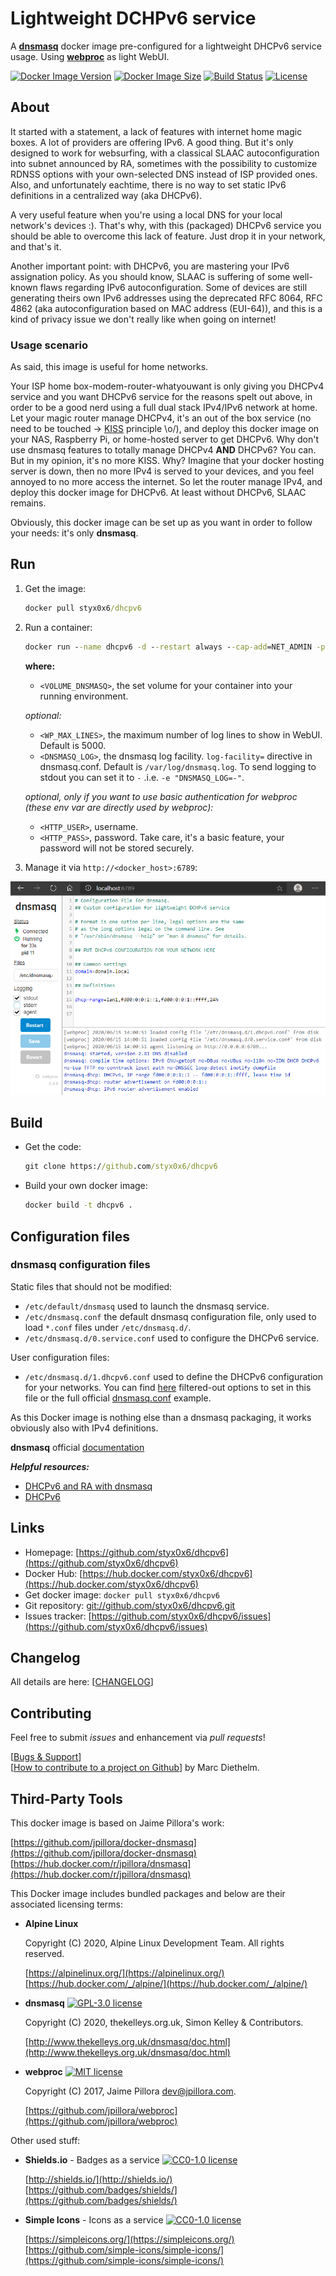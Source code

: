 # Lightweight DCHPv6 service

A [**dnsmasq**](http://www.thekelleys.org.uk/dnsmasq/doc.html) docker image pre-configured for a lightweight DHCPv6 service usage. Using [**webproc**](https://github.com/jpillora/webproc/) as light WebUI.

[![Docker Image Version](https://img.shields.io/docker/v/styx0x6/dhcpv6?sort=semver&logo=docker)](https://hub.docker.com/repository/docker/styx0x6/dhcpv6)
[![Docker Image Size](https://img.shields.io/docker/image-size/styx0x6/dhcpv6?sort=semver&logo=docker)](https://hub.docker.com/repository/docker/styx0x6/dhcpv6)
[![Build Status](https://img.shields.io/travis/styx0x6/dhcpv6/master.svg?logo=travis&label=master)](https://travis-ci.org/styx0x6/dhcpv6)
[![License](https://img.shields.io/github/license/styx0x6/dhcpv6?color=blue)](https://raw.githubusercontent.com/styx0x6/dhcpv6/master/LICENSE)

## About

It started with a statement, a lack of features with internet home magic boxes. A lot of providers are offering IPv6. A good thing. But it's only designed to work for websurfing, with a classical SLAAC autoconfiguration into subnet announced by RA, sometimes with the possibility to customize RDNSS options with your own-selected DNS instead of ISP provided ones. Also, and unfortunately eachtime, there is no way to set static IPv6 definitions in a centralized way (aka DHCPv6).

A very useful feature when you're using a local DNS for your local network's devices :). That's why, with this (packaged) DHCPv6 service you should be able to overcome this lack of feature. Just drop it in your network, and that's it.

Another important point: with DHCPv6, you are mastering your IPv6 assignation policy. As you should know, SLAAC is suffering of some well-known flaws regarding IPv6 autoconfiguration. Some of devices are still generating theirs own IPv6 addresses using the deprecated RFC 8064, RFC 4862 (aka autoconfiguration based on MAC address (EUI-64)), and this is a kind of privacy issue we don't really like when going on internet!

### Usage scenario

As said, this image is useful for home networks.

Your ISP home box-modem-router-whatyouwant is only giving you DHCPv4 service and you want DHCPv6 service for the reasons spelt out above, in order to be a good nerd using a full dual stack IPv4/IPv6 network at home. Let your magic router manage DHCPv4, it's an out of the box service (no need to be touched -> [KISS](https://en.wikipedia.org/wiki/KISS_principle) principle \o/), and deploy this docker image on your NAS, Raspberry Pi, or home-hosted server to get DHCPv6. Why don't use dnsmasq features to totally manage DHCPv4 **AND** DHCPv6? You can. But in my opinion, it's no more KISS. Why? Imagine that your docker hosting server is down, then no more IPv4 is served to your devices, and you feel annoyed to no more access the internet. So let the router manage IPv4, and deploy this docker image for DHCPv6. At least without DHCPv6, SLAAC remains.

Obviously, this docker image can be set up as you want in order to follow your needs: it's only **dnsmasq**.

## Run

1. Get the image:

    ```cmd
    docker pull styx0x6/dhcpv6
    ```

2. Run a container:

    ```cmd
    docker run --name dhcpv6 -d --restart always --cap-add=NET_ADMIN -p 6789:6789/tcp -p 547:547/udp -v <VOLUME_DNSMASQ>/log/dnsmasq.log:/var/log/dnsmasq.log -v <VOLUME_DNSMASQ>/dnsmasq.d/:/etc/dnsmasq.d/ [-e "WP_MAX_LINES=<WP_MAX_LINES>"] [-e "DNSMASQ_LOG=<DNSMASQ_LOG>"] [-e "HTTP_USER=<HTTP_USER>"] [-e "HTTP_PASS=<HTTP_PASS>"] styx0x6/dhcpv6
    ```

    **where:**
    * `<VOLUME_DNSMASQ>`, the set volume for your container into your running environment.

    *optional:*
    * `<WP_MAX_LINES>`, the maximum number of log lines to show in WebUI. Default is 5000.
    * `<DNSMASQ_LOG>`, the dnsmasq log facility. `log-facility=` directive in dnsmasq.conf. Default is `/var/log/dnsmasq.log`. To send logging to stdout you can set it to `-` .i.e. `-e "DNSMASQ_LOG=-"`.

    *optional, only if you want to use basic authentication for webproc (these env var are directly used by webproc):*
    * `<HTTP_USER>`, username.
    * `<HTTP_PASS>`, password. Take care, it's a basic feature, your password will not be stored securely.

3. Manage it via `http://<docker_host>:6789`:

![webproc](doc/webui.png)

## Build

* Get the code:

    ```cmd
    git clone https://github.com/styx0x6/dhcpv6
    ```

* Build your own docker image:

    ```cmd
    docker build -t dhcpv6 .
    ```

## Configuration files

### dnsmasq configuration files

Static files that should not be modified:

* `/etc/default/dnsmasq` used to launch the dnsmasq service.
* `/etc/dnsmasq.conf` the default dnsmasq configuration file, only used to load `*.conf` files under `/etc/dnsmasq.d/`.
* `/etc/dnsmasq.d/0.service.conf` used to configure the DHCPv6 service.

User configuration files:

* `/etc/dnsmasq.d/1.dhcpv6.conf` used to define the DHCPv6 configuration for your networks. You can find [here](doc/dhcpv6.doc.conf) filtered-out options to set in this file or the full official [dnsmasq.conf](http://thekelleys.org.uk/gitweb/?p=dnsmasq.git;a=blob_plain;f=dnsmasq.conf.example;hb=HEAD) example.

As this Docker image is nothing else than a dnsmasq packaging, it works obviously also with IPv4 definitions.

**dnsmasq** official [documentation](http://www.thekelleys.org.uk/dnsmasq/doc.html)

***Helpful resources:***

* [DHCPv6 and RA with dnsmasq](https://weirdfellow.wordpress.com/2014/09/05/dhcpv6-and-ra-with-dnsmasq/)
* [DHCPv6](https://thirdinternet.com/dhcpv6/)

## Links

* Homepage: [https://github.com/styx0x6/dhcpv6](https://github.com/styx0x6/dhcpv6)
* Docker Hub: [https://hub.docker.com/styx0x6/dhcpv6](https://hub.docker.com/styx0x6/dhcpv6)
* Get docker image: `docker pull styx0x6/dhcpv6`
* Git repository: [git://github.com/styx0x6/dhcpv6.git](git://github.com/styx0x6/dhcpv6.git)
* Issues tracker: [https://github.com/styx0x6/dhcpv6/issues](https://github.com/styx0x6/dhcpv6/issues)

## Changelog

All details are here: [[CHANGELOG](CHANGELOG.md)]

## Contributing

Feel free to submit *issues* and enhancement via *pull requests*!

[[Bugs & Support](https://github.com/styx0x6/dhcpv6/issues)]  
[[How to contribute to a project on Github](https://gist.github.com/MarcDiethelm/7303312)] by Marc Diethelm.

## Third-Party Tools

This docker image is based on Jaime Pillora's work:

[https://github.com/jpillora/docker-dnsmasq](https://github.com/jpillora/docker-dnsmasq)
[https://hub.docker.com/r/jpillora/dnsmasq](https://hub.docker.com/r/jpillora/dnsmasq)

This Docker image includes bundled packages and below are their associated licensing terms:

* **Alpine Linux**

    Copyright (C) 2020, Alpine Linux Development Team. All rights reserved.

    [https://alpinelinux.org/](https://alpinelinux.org/)
    [https://hub.docker.com/_/alpine/](https://hub.docker.com/_/alpine/)

* **dnsmasq** [![GPL-3.0 license](https://img.shields.io/badge/License-GPL--3.0-blue.svg)](http://thekelleys.org.uk/gitweb/?p=dnsmasq.git;a=blob_plain;f=COPYING-v3;hb=HEAD)

    Copyright (C) 2020, thekelleys.org.uk, Simon Kelley & Contributors.

    [http://www.thekelleys.org.uk/dnsmasq/doc.html](http://www.thekelleys.org.uk/dnsmasq/doc.html)

* **webproc** [![MIT license](https://img.shields.io/badge/License-MIT-blue.svg)](https://opensource.org/licenses/MIT)

    Copyright (C) 2017, Jaime Pillora <dev@jpillora.com>.

    [https://github.com/jpillora/webproc](https://github.com/jpillora/webproc)

Other used stuff:

* **Shields.io** - Badges as a service [![CC0-1.0 license](http://i.creativecommons.org/p/zero/1.0/88x15.png)](https://raw.githubusercontent.com/badges/shields/master/LICENSE)

    [http://shields.io/](http://shields.io/)  
    [https://github.com/badges/shields/](https://github.com/badges/shields/)

* **Simple Icons** - Icons as a service [![CC0-1.0 license](http://i.creativecommons.org/p/zero/1.0/88x15.png)](https://raw.githubusercontent.com/simple-icons/simple-icons/master/LICENSE.md)

    [https://simpleicons.org/](https://simpleicons.org/)  
    [https://github.com/simple-icons/simple-icons/](https://github.com/simple-icons/simple-icons/)
